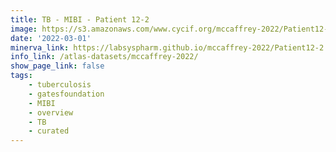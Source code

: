 ```yaml
---
title: TB - MIBI - Patient 12-2
image: https://s3.amazonaws.com/www.cycif.org/mccaffrey-2022/Patient12-2/thumbnail--default.jpg
date: '2022-03-01'
minerva_link: https://labsyspharm.github.io/mccaffrey-2022/Patient12-2
info_link: /atlas-datasets/mccaffrey-2022/
show_page_link: false
tags:
    - tuberculosis
    - gatesfoundation
    - MIBI
    - overview
    - TB
    - curated
---
```

